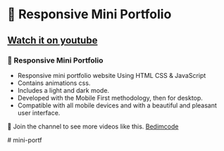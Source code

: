 # 💼 Responsive Mini Portfolio
## [Watch it on youtube](https://youtu.be/mq0xJxOTiYo)
### 💼 Responsive Mini Portfolio


- Responsive mini portfolio website Using HTML CSS & JavaScript
- Contains animations css.
- Includes a light and dark mode.
- Developed with the Mobile First methodology, then for desktop.
- Compatible with all mobile devices and with a beautiful and pleasant user interface.

💙 Join the channel to see more videos like this. [Bedimcode](https://www.youtube.com/c/Bedimcode)


#   m i n i - p o r t f  
 